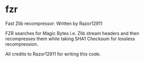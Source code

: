 # fzr
Fast Zlib recompressor: Written by Razor12911

FZR searches for Magic Bytes i.e. Zlib stream headers and then recompresses them while taking SHA1 Checksum for lossless recompression.

All credits to Razor12911 for writing this code.
